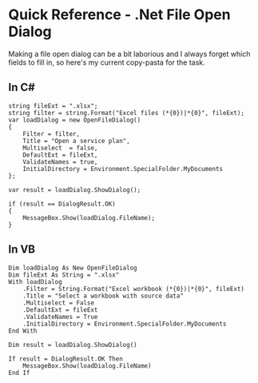 # Quick Reference - .Net File Open Dialog

Making a file open dialog can be a bit laborious and I always forget which fields to fill in, so here's my current copy-pasta for the task.

## In C# ##

	string fileExt = ".xlsx";
	string filter = string.Format("Excel files (*{0})|*{0}", fileExt);
	var loadDialog = new OpenFileDialog()
	{
		Filter = filter,
		Title = "Open a service plan",
		Multiselect  = false,
		DefaultExt = fileExt,
		ValidateNames = true,
		InitialDirectory = Environment.SpecialFolder.MyDocuments
	};

	var result = loadDialog.ShowDialog();

	if (result == DialogResult.OK)
	{
		MessageBox.Show(loadDialog.FileName);
	}
	
## In VB ##

	Dim loadDialog As New OpenFileDialog
	Dim fileExt As String = ".xlsx"
	With loadDialog
		.Filter = String.Format("Excel workbook (*{0})|*{0}", fileExt)
		.Title = "Select a workbook with source data"
		.Multiselect = False
		.DefaultExt = fileExt
		.ValidateNames = True
		.InitialDirectory = Environment.SpecialFolder.MyDocuments
	End With

	Dim result = loadDialog.ShowDialog()

	If result = DialogResult.OK Then
		MessageBox.Show(loadDialog.FileName)
	End If